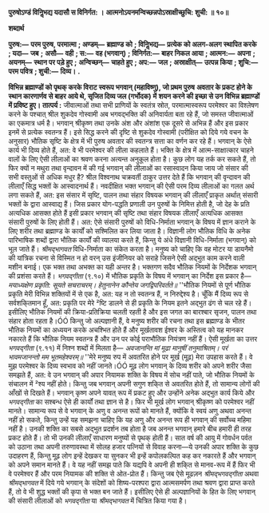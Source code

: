  **पुरुषोऽण्डं विनिॢभद्य यदासौ स विनिर्गत: ।** **आत्मनोऽयनमन्विच्छन्नपोऽस्राक्षीच्छुचि: शुची: ॥ १०॥** 

**शब्दार्थ** 

**पुरुष:—** **परम पुरुष, परमात्मा** **; अण्डम्—** **ब्रह्माण्ड को** **; विनिॢभद्य—** **प्रत्येक को अलग-अलग स्थापित करके** **; यदा—** **जब** **;** **असौ—** **वही** **; स:—** **वह (भगवान्)** **; विनिर्गत:—** **बाहर निकल आया** **; आत्मन:—** **अपना** **; अयनम्—** **स्थान पर पड़े हुए** **;** **अन्विच्छन्—** **चाहते हुए** **; अप:—** **जल** **; अस्राक्षीत्—** **उत्पन्न किया** **; शुचि:—** **परम पवित्र** **; शुची:—** **दिव्य।** **.** 

**विभिन्न ब्रह्माण्डों को पृथक् करके विराट स्वरूप भगवान् (महाविष्णु), जो प्रथम पुरुष** **अवतार के प्रकट होने के स्थान कारणार्णव से बाहर आये थे, सृजित दिव्य जल (गर्भोदक) में** **शयन करने की इच्छा से उन विभिन्न ब्रह्माण्डों में प्रविष्ट हुए।** **तात्पर्य :** जीवात्माओं तथा सभी प्राणियों के स्वतंत्र स्रोत, परमात्मास्वरूप परमेश्वर का विश्लेषण करने के पश्चात् श्रील शुकदेव गोस्वामी अब भगवद्भक्ति की अनिवार्यता बता रहे हैं, जो समस्त जीवात्माओं का एकमात्र धर्म है। भगवान् श्रीकृष्ण तथा उनके अंश और अंशांश एक दूसरे से अभिन्न हैं और इस प्रकार इनमें से प्रत्येक स्वतन्त्र हैं। इसे सिद्ध करने की दृष्टि से शुकदेव गोस्वामी (परीक्षित को दिये गये वचन के अनुसार) भौतिक सृष्टि के क्षेत्र में भी पुरुष अवतार की स्वतन्त्र सत्ता का वर्णन कर रहे हैं। भगवान् के ऐसे कार्य भी दिव्य होते हैं, अत: वे भी परमेश्वर की लीला कहलाते हैं। भक्ति के क्षेत्र में आत्म-साक्षात्कार चाहने वालों के लिए ऐसी लीलाओं का श्रवण करना अत्यन्त अनुकूल होता है। कुछ लोग यह तर्क कर सकते हैं, तो फिर क्यों न मथुरा तथा वृन्दावन में की गई भगवान् की लीलाओं का रसास्वादन किया जाय जो संसार की सभी वस्तुओं से अधिक मधुर है? श्रील विश्वनाथ चक्रवर्ती ठाकुर उत्तर देते हैं कि भगवान् की वृन्दावन की लीलाएँ सिद्ध भक्तों के आस्वादनार्थ हैं। नवदीक्षित भक्त भगवान् की ऐसी परम दिव्य लीलाओं का गलत अर्थ लगा सकते हैं, अत: इस संसार में सृष्टि, पालन तथा संहार विषयक भगवान् की लीलाएँ प्राकृत अर्थात् संसारी भक्तों के द्वारा आस्वाद्य हैं। जिस प्रकार योग-पद्धति प्रणाली उन पुरुषों के निमित्त होती है, जो देह के प्रति अत्यधिक आसक्त होते हैं इसी प्रकार भगवान् की सृष्टि तथा संहार विषयक लीलाएँ अत्यधिक आसक्त संसारी पुरुषों के लिए होती हैं। अत: ऐसे संसारी पुरुषों को विधि-निर्माता भगवान् के विषय में ज्ञान कराने के लिए शरीर तथा ब्रह्माण्ड के कार्यों को सश्मिलित कर लिया जाता है। विज्ञानी लोग भौतिक विधि के अनेक पारिभाषिक शब्दों द्वारा भौतिक कार्यों की व्यालया करते हैं, किन्तु ये अंधे विज्ञानी विधि-निर्माता (भगवान्) को भूल जाते हैं। *श्रीमद्भागवत* विधि-निर्माता का संकेत करता है। मनुष्य को चाहिए कि वह मोटर या डायनैमो की यांत्रिक रचना से विस्मित न हो वरन् उस इंजीनियर को सराहे जिसने ऐसी अद्भुत काम करने वाली मशीन बनाई। एक भक्त तथा अभक्त का यही अन्तर है। भक्तगण सदैव भौतिक नियमों के निर्देशक भगवान् की प्रशंसा करते हैं। *भगवद्गीता* (९.१०) में भौतिक प्रकृति के विषय में भगवान् का निर्देश इस प्रकार है— *मयाध्यक्षेण प्रकृति: सूयते सचराचरम्।* *हेतुनानेन कौन्तेय जगद्विपरिवर्तते॥* ''भौतिक नियमों से पूर्ण भौतिक प्रकृति मेरी विभिन्न शक्तियों में से एक है, अत: यह न तो स्वतन्त्र हैं, न निरुद्देश्य है। चूँकि मैं दिव्य रूप से सर्वशकि्तमान हूँ, अत: प्रकृति पर मेरे ²ष्टि डालने से ही प्रकृति के नियम इतने अद्भुत ढंग से चल रहे हैं। इसीलिए भौतिक नियमों की क्रिया-प्रतिक्रिया चलती रहती है और इस जगत का बारश्बार सृजन, पालन तथा संहार होता रहता है।ÓÓ किन्तु जो अल्पज्ञानी हैं, वे मनुष्य शरीर की रचना तथा इस ब्रह्माण्ड के भीतर भौतिक नियमों का अध्ययन करके अचश्भित होते हैं और मूर्खतावश ईश्वर के अस्तित्व को यह मानकर नकारते हैं कि भौतिक नियम स्वतन्त्र हैं और उन पर कोई पराभौतिक नियंत्रण नहीं हैं। ऐसी मूर्खता का उत्तर *भगवद्गीता* (९.११) में निश्न शब्दों में मिलता है— *अवजानन्ति मां मूढा मानुषीं तनुमाश्रितम्।* *परं भावमजानन्तो मम भूतमहेश्वरम्॥* ''मेरे मनुष्य रुप में अवतरित होने पर मूर्ख (मूढ़) मेरा उपहास करते हैं। वे मुझ परमेश्वर के दिव्य स्वभाव को नहीं जानते।ÓÓ मूढ़ लोग भगवान् के दिव्य शरीर को अपने शरीर जैसा समझते हैं, अत: वे उन भगवान् की अपार नियामक शक्ति के विषय में सोच नहीं पाते, जो भौतिक नियमों के संचालन में ²श्य नहीं होते। किन्तु जब भगवान् अपनी सगुण शकि्त से अवतरित होते हैं, तो सामान्य लोगों की आँखों से दिखते हैं। भगवान् कृष्ण अपने यावत् रूप में प्रकट हुए और उन्होंने अनेक अद्भुत कार्य किये और *भगवद्गीता* का सश्बन्ध ऐसे ही कार्यों तथा ज्ञान से है। फिर भी मूर्ख लोग भगवान् श्रीकृष्ण को परमेश्वर नहीं मानते। सामान्य रूप से वे भगवान् के अणु व अनन्त रूपों को मानते हैं, क्योंकि वे स्वयं अणु अथवा अनन्त नहीं हो सकते, किन्तु उन्हें यह समझना चाहिए कि यह अणु और अनन्त रूप ही भगवान् की सर्वोच्च महिमा नहीं है। उनकी शक्ति का सबसे अद्भुत प्रदर्शन तब होता है जब अनन्त भगवान् हमारे बीच हमारी ही तरह प्रकट होते हैं। तो भी उनकी लीलाएँ साधारण मनुष्यों से पृथक् होती हैं। सात वर्ष की आयु में गोवर्धन पर्वत को उठाना तथा अपनी तरुणावस्था में सोलह हजार पत्नियों से विवाह करना—ये उनकी अपार शक्ति के कुछ उदाहरण हैं, किन्तु मूढ़ लोग इन्हें देखकर या सुनकर भी इन्हें कपोलकल्पित कह कर नकारते हैं और भगवान् को अपने समान मानते हैं। वे यह नहीं समझ पाते कि यद्यपि वे अपनी ही शकि्त से मानव-रूप में हैं फिर भी वे परमेश्वर हैं और परम नियामक की शक्ति से ओत-प्रोत हैं। किन्तु जब ऐसे मूढज़न *श्रीमद्भगवद्गीता* अथवा *श्रीमद्भागवत* में दिये गये भगवान् के संदेशों को शिष्य-परश्परा द्वारा आत्मसमर्पण तथा श्रवण द्वारा प्राप्त करते हैं, तो वे भी शुद्ध भक्तों की कृपा से भक्त बन जाते हैं। इसीलिए ऐसे ही अल्पज्ञानियों के हित के लिए भगवान् की संसारी लीलाओं को *भगवद्गीता* या *श्रीमद्भागवत* में चित्रित किया गया है। 